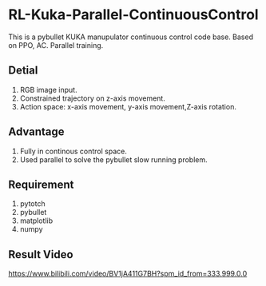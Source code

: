 # RL-Kuka-Parallel-ContinuousControl
This is a pybullet KUKA manupulator continuous control code base. Based on PPO, AC. Parallel training.
## Detial
1. RGB image input.
2. Constrained trajectory on z-axis movement.
3. Action space: x-axis movement, y-axis movement,Z-axis rotation.
## Advantage
1. Fully in continous control space.
2. Used parallel to solve the pybullet slow running problem.
## Requirement
1. pytotch
2. pybullet
3. matplotlib
4. numpy
## Result Video
https://www.bilibili.com/video/BV1jA411G7BH?spm_id_from=333.999.0.0

